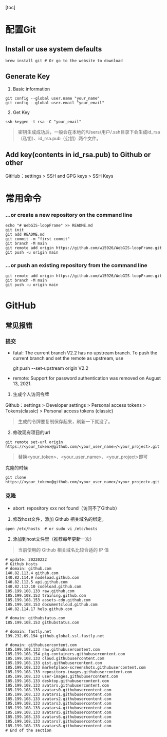 [toc]

# 配置Git

## Install or use system defaults

```shell
brew install git # Or go to the website to download
```



## Generate Key

1. Basic information

```shell
git config --global user.name "your_name"  
git config --global user.email "your_email"
```

2. Get Key

```shell
ssh-keygen -t rsa -C "your_email"
```

> 密钥生成成功后，一般会在本地的/Users/用户/.ssh目录下会生成id_rsa（私钥）、id_rsa.pub（公钥）两个文件。



## Add key(contents in id_rsa.pub) to Github or other

GitHub：settings > SSH and GPG keys > SSH Keys



# 常用命令

### …or create a new repository on the command line

```shell
echo "# WebGIS-loopFrame" >> README.md
git init
git add README.md
git commit -m "first commit"
git branch -M main
git remote add origin https://github.com/w15926/WebGIS-loopFrame.git
git push -u origin main
```

### …or push an existing repository from the command line

```shell
git remote add origin https://github.com/w15926/WebGIS-loopFrame.git
git branch -M main
git push -u origin main
```



# GitHub

## 常见报错

### 提交

- fatal: The current branch V2.2 has no upstream branch.
  To push the current branch and set the remote as upstream, use

    git push --set-upstream origin V2.2



- remote: Support for password authentication was removed on August 13, 2021. 

1. 生成个人访问令牌

Github：settings > Developer settings > Personal access tokens > Tokens(classic) > Personal access tokens (classic)

> 生成的令牌要复制保存起来，刷新一下就没了。



2. 修改现有项目的url

```shell
git remote set-url origin  https://<your_token>@github.com/<your_user_name>/<your_project>.git
```

> 替换<your_token>、<your_user_name>、<your_project>即可



克隆的时候

```shell
git clone https://<your_token>@github.com/<your_user_name>/<your_project>.git
```



### 克隆

- abort: repository xxx not found（访问不了Github）

1. 修改host文件，添加 Github 相关域名的绑定。

```shell
open /etc/hosts  # or sudo vi /etc/hosts
```



2. 添加到host文件里（推荐每年更新一次）

> 当前使用的 Github 相关域名比较合适的 IP 值

```shell
# update: 20220222
# Github Hosts
# domain: github.com
140.82.113.4 github.com
140.82.114.9 nodeload.github.com
140.82.112.5 api.github.com
140.82.112.10 codeload.github.com
185.199.108.133 raw.github.com
185.199.108.153 training.github.com
185.199.108.153 assets-cdn.github.com
185.199.108.153 documentcloud.github.com
140.82.114.17 help.github.com

# domain: githubstatus.com
185.199.108.153 githubstatus.com

# domain: fastly.net
199.232.69.194 github.global.ssl.fastly.net

# domain: githubusercontent.com
185.199.108.133 raw.githubusercontent.com
185.199.108.154 pkg-containers.githubusercontent.com
185.199.108.133 cloud.githubusercontent.com
185.199.108.133 gist.githubusercontent.com
185.199.108.133 marketplace-screenshots.githubusercontent.com
185.199.108.133 repository-images.githubusercontent.com
185.199.108.133 user-images.githubusercontent.com
185.199.108.133 desktop.githubusercontent.com
185.199.108.133 avatars.githubusercontent.com
185.199.108.133 avatars0.githubusercontent.com
185.199.108.133 avatars1.githubusercontent.com
185.199.108.133 avatars2.githubusercontent.com
185.199.108.133 avatars3.githubusercontent.com
185.199.108.133 avatars4.githubusercontent.com
185.199.108.133 avatars5.githubusercontent.com
185.199.108.133 avatars6.githubusercontent.com
185.199.108.133 avatars7.githubusercontent.com
185.199.108.133 avatars8.githubusercontent.com
# End of the section
```


